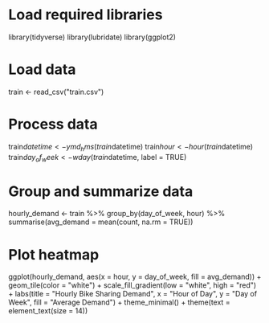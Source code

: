 # Load required libraries
library(tidyverse)
library(lubridate)
library(ggplot2)

# Load data
train <- read_csv("train.csv")

# Process data
train$datetime <- ymd_hms(train$datetime)
train$hour <- hour(train$datetime)
train$day_of_week <- wday(train$datetime, label = TRUE)

# Group and summarize data
hourly_demand <- train %>%
  group_by(day_of_week, hour) %>%
  summarise(avg_demand = mean(count, na.rm = TRUE))

# Plot heatmap
ggplot(hourly_demand, aes(x = hour, y = day_of_week, fill = avg_demand)) +
  geom_tile(color = "white") +
  scale_fill_gradient(low = "white", high = "red") +
  labs(title = "Hourly Bike Sharing Demand",
       x = "Hour of Day",
       y = "Day of Week",
       fill = "Average Demand") +
  theme_minimal() +
  theme(text = element_text(size = 14))
